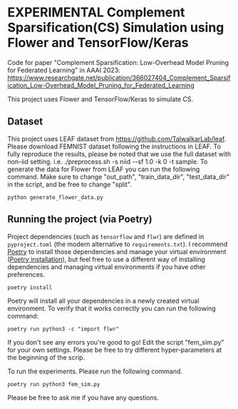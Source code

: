 # EXPERIMENTAL Complement Sparsification(CS) Simulation using Flower and TensorFlow/Keras

Code for paper "Complement Sparsification: Low-Overhead Model Pruning for Federated Learning" in AAAI 2023: https://www.researchgate.net/publication/366027404_Complement_Sparsification_Low-Overhead_Model_Pruning_for_Federated_Learning

This project uses Flower and TensorFlow/Keras to simulate CS.

## Dataset
This project uses LEAF dataset from https://github.com/TalwalkarLab/leaf. 
Please download FEMNIST dataset following the instructions in LEAF. To fully reproduce the results, please be noted that we use the full dataset with non-iid setting. i.e. ./preprocess.sh -s niid --sf 1.0 -k 0 -t sample.
To generate the data for Flower from LEAF you can run the following command. Make sure to change "out_path", "train_data_dir", "test_data_dir" in the script, and be free to change "split". 

```shell
python generate_flower_data.py
```

## Running the project (via Poetry)
Project dependencies (such as `tensorflow` and `flwr`) are defined in `pyproject.toml` (the modern alternative to `requirements.txt`). I recommend [Poetry](https://python-poetry.org/docs/) to install those dependencies and manage your virtual environment ([Poetry installation](https://python-poetry.org/docs/#installation)), but feel free to use a different way of installing dependencies and managing virtual environments if you have other preferences.

```shell
poetry install
```

Poetry will install all your dependencies in a newly created virtual environment. To verify that it works correctly you can run the following command:

```shell
poetry run python3 -c "import flwr"
```

If you don't see any errors you're good to go! 
Edit the script "fem_sim.py" for your own settings.
Please be free to try different hyper-parameters at the beginning of the scrip.

To run the experiments. Please run the following command. 
```bash
poetry run python3 fem_sim.py
```

Please be free to ask me if you have any questions.
